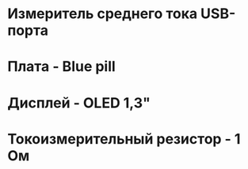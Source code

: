 # Измеритель среднего тока USB-порта
# Плата - Blue pill
# Дисплей - OLED 1,3"
# Токоизмерительный резистор - 1 Ом 

